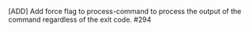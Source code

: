 [ADD] Add force flag to process-command to process the output of the command regardless of the exit code. #294
